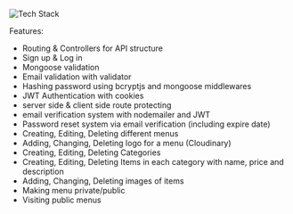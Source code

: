 ![Tech Stack](https://skills-icons.vercel.app/api/icons?i=tailwindcss,js,react,mongodb,expressjs,nodejs,jwt)

Features: 

- Routing & Controllers for API structure
- Sign up & Log in
- Mongoose validation
- Email validation with validator
- Hashing password using bcryptjs and mongoose middlewares
- JWT Authentication with cookies
- server side & client side route protecting
- email verification system with nodemailer and JWT
- Password reset system via email verification (including expire date)
- Creating, Editing, Deleting different menus
- Adding, Changing, Deleting logo for a menu (Cloudinary)
- Creating, Editing, Deleting Categories 
- Creating, Editing, Deleting Items in each category with name, price and description
- Adding, Changing, Deleting images of items
- Making menu private/public
- Visiting public menus